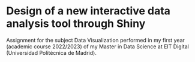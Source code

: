 # Design of a new interactive data analysis tool through Shiny
Assignment for the subject Data Visualization performed in my first year (academic course 2022/2023) of my Master in Data Science at EIT Digital (Universidad Politécnica de Madrid).
